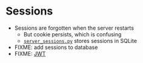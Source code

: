 # Sessions

-   Sessions are forgotten when the server restarts
    -   But cookie persists, which is confusing
    - [`server_sessions.py`](./server_sessions.py) stores  sessions in SQLite
-   FIXME: add sessions to database
-   FIXME: [JWT][jwt]

[jwt]: https://en.wikipedia.org/wiki/JSON_Web_Token

